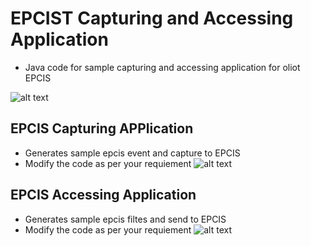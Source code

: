 # EPCIST Capturing and Accessing Application

* Java code for sample capturing and accessing application for oliot EPCIS

![alt text](https://github.com/yalewkidane/EPCIS_Capturing_Accessing_App/blob/master/Doc/image/Capturing_accessing_app.png)


## EPCIS Capturing APPlication 
* Generates sample epcis event and capture to EPCIS 
* Modify the code as per your requiement 
![alt text](https://github.com/yalewkidane/EPCIS_Capturing_Accessing_App/blob/master/Doc/image/Capturing.png)

## EPCIS Accessing Application 
* Generates sample epcis filtes and send to EPCIS 
* Modify the code as per your requiement 
![alt text](https://github.com/yalewkidane/EPCIS_Capturing_Accessing_App/blob/master/Doc/image/accessing_App.png)
